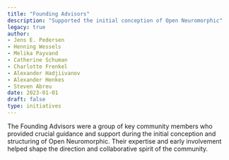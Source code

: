 ```yaml
---
title: "Founding Advisors"
description: "Supported the initial conception of Open Neuromorphic"
legacy: true
author: 
- Jens E. Pedersen
- Henning Wessels
- Melika Payvand
- Catherine Schuman
- Charlotte Frenkel
- Alexander Hadjiivanov
- Alexander Henkes
- Steven Abreu
date: 2023-01-01
draft: false
type: initiatives
---
```


The Founding Advisors were a group of key community members who provided crucial guidance and support during the initial conception and structuring of Open Neuromorphic. Their expertise and early involvement helped shape the direction and collaborative spirit of the community.
